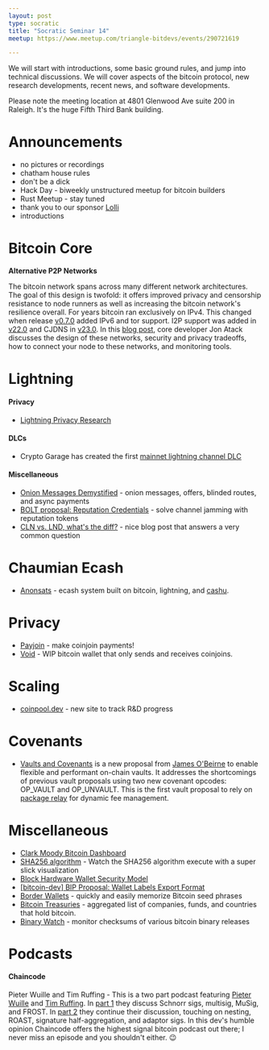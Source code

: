 ```yaml
---
layout: post
type: socratic
title: "Socratic Seminar 14"
meetup: https://www.meetup.com/triangle-bitdevs/events/290721619

---
```


We will start with introductions, some basic ground rules, and jump into technical discussions. 
We will cover aspects of the bitcoin protocol, new research developments, recent news, and
software developments.

Please note the meeting location at 4801 Glenwood Ave suite 200 in Raleigh. It's the huge Fifth Third Bank building.

# Announcements

- no pictures or recordings
- chatham house rules
- don't be a dick
- Hack Day - biweekly unstructured meetup for bitcoin builders
- Rust Meetup - stay tuned
- thank you to our sponsor [Lolli](https://preview.page.link/link.lolli.com/3T8iPrE5gPKVDc5i7)
- introductions


# Bitcoin Core

**Alternative P2P Networks**

The bitcoin network spans across many different network architectures. The goal of this design is twofold: it offers improved privacy and censorship resistance to node runners as well as increasing the bitcoin network's resilience overall. For years bitcoin ran exclusively on IPv4. This changed when release [v0.7.0](https://bitcoin.org/en/release/v0.7.0) added IPv6 and tor support. I2P support was added in [v22.0](https://bitcoincore.org/en/releases/22.0/) and CJDNS in [v23.0](https://bitcoincore.org/en/releases/23.0/). In this [blog post](https://jonatack.github.io/articles/using-alternative-p2p-networks-with-bitcoin-core), core developer Jon Atack discusses the design of these networks, security and privacy tradeoffs, how to connect your node to these networks, and monitoring tools.


# Lightning

#### Privacy

- [Lightning Privacy Research](https://lightningprivacy.com/en/introduction)

#### DLCs

- Crypto Garage has created the first [mainnet lightning channel DLC](https://medium.com/crypto-garage/dlc-on-lightning-cb5d191f6e64)

#### Miscellaneous

- [Onion Messages Demystified](https://lightningdevkit.org/blog/onion-messages-demystified/) - onion messages, offers, blinded routes, and async payments
- [BOLT proposal: Reputation Credentials](https://github.com/lightning/bolts/blob/80214c83190836c4f7699af9e8920769607f1a00/www-reputation-credentials-protocol.md) - solve channel jamming with reputation tokens
- [CLN vs. LND, what's the diff?](https://voltage.cloud/blog/news/what-are-the-differences-between-lnd-and-cln/) - nice blog post that answers a very common question

# Chaumian Ecash

- [Anonsats](https://hackmd.io/@anonsats/SJDzzRR4i) - ecash system built on bitcoin, lightning, and [cashu](https://github.com/cashubtc/cashu).


# Privacy

- [Payjoin](https://en.bitcoin.it/wiki/PayJoin) - make coinjoin payments!
- [Void](https://github.com/brilliancebitcoin/void) - WIP bitcoin wallet that only sends and receives coinjoins.


# Scaling

- [coinpool.dev](https://coinpool.dev/) - new site to track R&D progress


# Covenants

- [Vaults and Covenants](https://jameso.be/vaults.pdf) is a new proposal from [James O'Beirne](https://twitter.com/jamesob/) to enable flexible and performant on-chain vaults. It addresses the shortcomings of previous vault proposals using two new covenant opcodes: OP_VAULT and OP_UNVAULT. This is the first vault proposal to rely on [package relay](https://bitcoinops.org/en/topics/package-relay/) for dynamic fee management.


# Miscellaneous

- [Clark Moody Bitcoin Dashboard](https://bitcoin.clarkmoody.com/dashboard/)
- [SHA256 algorithm](https://sha256algorithm.com/) - Watch the SHA256 algorithm execute with a super slick visualization
- [Block Hardware Wallet Security Model](https://wallet.build/losing-your-keys-without-losing-your-coins/)
- [\[bitcoin-dev\] BIP Proposal: Wallet Labels Export Format](https://lists.linuxfoundation.org/pipermail/bitcoin-dev/2022-August/020887.html)
- [Border Wallets](https://www.borderwallets.com/) - quickly and easily memorize Bitcoin seed phrases
- [Bitcoin Treasuries](https://bitcointreasuries.net) - aggregated list of companies, funds, and countries that hold bitcoin.
- [Binary Watch](https://binarywatch.org/) - monitor checksums of various bitcoin binary releases

# Podcasts


#### Chaincode
Pieter Wuille and Tim Ruffing - This is a two part podcast featuring [Pieter Wuille](https://twitter.com/pwuille) and [Tim Ruffing](https://twitter.com/real_or_random). In [part 1](https://podcast.chaincode.com/2022/12/15/pieter-wuille-tim-ruffing-schnorr-musig-part1.html) they discuss Schnorr sigs, multisig, MuSig, and FROST. In [part 2](https://podcast.chaincode.com/2022/12/27/pieter-wuille-tim-ruffing-roast-aggregation-adaptor-sigs.html) they continue their discussion, touching on nesting, ROAST, signature half-aggregation, and adaptor sigs. In this dev's humble opinion Chaincode offers the highest signal bitcoin podcast out there; I never miss an episode and you shouldn't either. 😉
